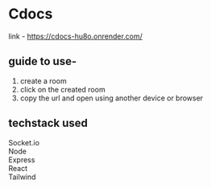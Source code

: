 # Cdocs
link - https://cdocs-hu8o.onrender.com/

## guide to use-

1) create a room <br/>
2) click on the created room <br/>
3) copy the url and open using another device or browser  <br/>




## techstack used
Socket.io  <br/>
Node  <br/>
Express  <br/>
React  <br/>
Tailwind  <br/>
